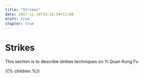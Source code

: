 ```yaml
---
title: "Strikes"
date: 2017-11-19T19:16:34+11:00
draft: true
chapter: true
---
```


# Strikes


This section is to describe strikes techniques on Yi Quan Kung Fu



{{% children %}}
